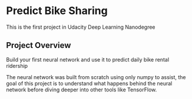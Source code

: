 # Predict Bike Sharing

This is the first project in Udacity Deep Learning Nanodegree

## Project Overview

Build your first neural network and use it to predict daily bike rental ridership

The neural network was built from scratch using only numpy to assist, the goal of this project is to understand what happens behind the neural network before diving deeper into other tools like TensorFlow.

